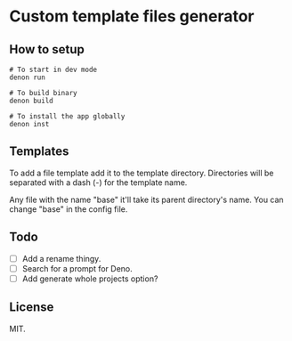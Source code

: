 # Custom template files generator

## How to setup

```shell
# To start in dev mode
denon run

# To build binary
denon build

# To install the app globally
denon inst
```

## Templates

To add a file template add it to the template directory. Directories will be separated with a dash (-) for the template name.

Any file with the name "base" it'll take its parent directory's name. You can change "base" in the config file.

## Todo

- [ ] Add a rename thingy.
- [ ] Search for a prompt for Deno.
- [ ] Add generate whole projects option?

## License

MIT.
